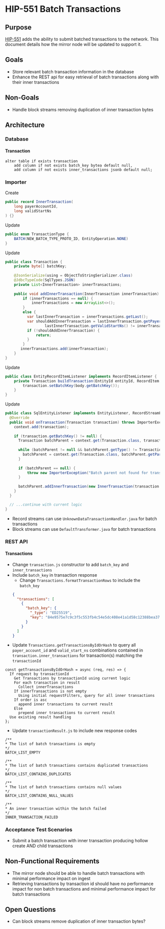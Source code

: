 # HIP-551 Batch Transactions

## Purpose

[HIP-551](https://hips.hedera.com/hip/hip-551) adds the ability to submit batched transactions to the network.
This document details how the mirror node will be updated to support it.

## Goals

- Store relevant batch transaction information in the database
- Enhance the REST api for easy retrieval of batch transactions along with their inner transactions

## Non-Goals

- Handle block streams removing duplication of inner transaction bytes

## Architecture

### Database

#### Transaction

```postgresql
alter table if exists transaction
    add column if not exists batch_key bytea default null,
    add column if not exists inner_transactions jsonb default null;
```

### Importer
Create
```java
public record InnerTransaction(
    long payerAccountId,
    long validStartNs
) {}
```

Update
```java
public enum TransactionType {
    BATCH(NEW_BATCH_TYPE_PROTO_ID, EntityOperation.NONE)
}
```

Update 
```java
public class Transaction {
    private byte[] batchKey;
    
    @JsonSerialize(using = ObjectToStringSerializer.class)
    @JdbcTypeCode(SqlTypes.JSON)
    private List<InnerTransaction> innerTransactions;
    
    public void addInnerTransaction(InnerTransaction innerTransaction) {
        if (innerTransactions == null) {
            innerTransactions = new ArrayList<>();
        }
        else {
          var lastInnerTransaction = innerTransactions.getLast();
          var shouldAddInnerTransaction = lastInnerTransaction.getPayerAccountId() != innerTransaction.getPayerAccountId() ||
                  lastInnerTransaction.getValidStartNs() != innerTransaction.getValidStartNs();
          if (!shouldAddInnerTransaction) {
              return;
          }
        }
       innerTransactions.add(innerTransaction);
    }
}
```

Update
```java
public class EntityRecordItemListener implements RecordItemListener {
    private Transaction buildTransaction(EntityId entityId, RecordItem recordItem) {
        transaction.setBatchKey(body.getBatchKey());
    }
}
```

Update
```java
public class SqlEntityListener implements EntityListener, RecordStreamFileListener {
  @Override
  public void onTransaction(Transaction transaction) throws ImporterException {
    context.add(transaction);
    
    if (transaction.getBatchKey() != null) {
      Transaction batchParent = context.get(Transaction.class, transaction.getParentConsensus());
      
      while (batchParent != null && batchParent.getType() != TransactionType.BATCH) {
        batchParent = context.get(Transaction.class, batchParent.getParentConsensus());
      }
      
      if (batchParent == null) {
          throw new ImporterException("Batch parent not found for transaction: " + transaction.getConsensusTimestamp());
      }
      
      batchParent.addInnerTransaction(new InnerTransaction(transaction.getPayerAccountId(), transaction.getValidStartNs()));
    }
  }

  // ...continue with current logic
}
```

- Record streams can use `UnknownDataTransactionHandler.java` for batch transactions
- Block streams can use `DefaultTransformer.java` for batch transactions

### REST API

#### Transactions

- Change `transaction.js` constructor to add `batch_key` and `inner_transactions`
- Include `batch_key` in transaction response
  - Change `Transactions.formatTransactionRows` to include the `batch_key`
  ```json
  {
    "transactions": [
      {
        "batch_key": {
          "_type": "ED25519",
          "key": "84e9575e7c9c3f5c553fb4c54e5dc408e41a1d58c12388bea37d7d7365320f6f"
        }
      }
    ]
  }
  ```
- Update `Transactions.getTransactionsByIdOrHash` to query all `payer_account_id` and `valid_start_ns` combinations
  contained in `transaction.inner_transactions` for transaction(s) matching the `transactionId`
```psudo
const getTransactionsByIdOrHash = async (req, res) => {
  If request by transactionId 
    Get Transactions by transactionId using current logic
    For each transaction in result
      Collect innerTransactions
    If innerTransactions is not empty
      Using initial requestFilters, query for all inner transactions
    If order is asc 
      append inner transactions to current result
    Else 
      prepend inner transactions to current result
  Use existing result handling
};
```
- Update `transactionResult.js` to include new response codes
```psudo
/**
* The list of batch transactions is empty
*/
BATCH_LIST_EMPTY

/**
* The list of batch transactions contains duplicated transactions
*/
BATCH_LIST_CONTAINS_DUPLICATES

/**
* The list of batch transactions contains null values
*/
BATCH_LIST_CONTAINS_NULL_VALUES

/**
* An inner transaction within the batch failed
*/
INNER_TRANSACTION_FAILED
```
### Acceptance Test Scenarios

- Submit a batch transaction with inner transaction producing hollow create AND child transactions 

## Non-Functional Requirements

- The mirror node should be able to handle batch transactions with minimal performance impact on ingest
- Retrieving transactions by transaction id should have no performance impact for non batch transactions and minimal performance impact for batch transactions

## Open Questions

- Can block streams remove duplication of inner transaction bytes? 

